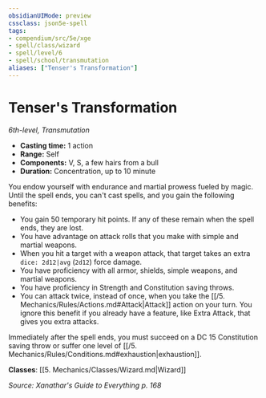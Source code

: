 ```yaml
---
obsidianUIMode: preview
cssclass: json5e-spell
tags:
- compendium/src/5e/xge
- spell/class/wizard
- spell/level/6
- spell/school/transmutation
aliases: ["Tenser's Transformation"]
---
```

# Tenser's Transformation
*6th-level, Transmutation*  

- **Casting time:** 1 action
- **Range:** Self
- **Components:** V, S, a few hairs from a bull
- **Duration:** Concentration, up to 10 minute

You endow yourself with endurance and martial prowess fueled by magic. Until the spell ends, you can't cast spells, and you gain the following benefits:

- You gain 50 temporary hit points. If any of these remain when the spell ends, they are lost.  
- You have advantage on attack rolls that you make with simple and martial weapons.  
- When you hit a target with a weapon attack, that target takes an extra `dice: 2d12|avg` (`2d12`) force damage.  
- You have proficiency with all armor, shields, simple weapons, and martial weapons.  
- You have proficiency in Strength and Constitution saving throws.  
- You can attack twice, instead of once, when you take the [[/5. Mechanics/Rules/Actions.md#Attack\|Attack]] action on your turn. You ignore this benefit if you already have a feature, like Extra Attack, that gives you extra attacks.  

Immediately after the spell ends, you must succeed on a DC 15 Constitution saving throw or suffer one level of [[/5. Mechanics/Rules/Conditions.md#exhaustion\|exhaustion]].

**Classes**: [[5. Mechanics/Classes/Wizard.md\|Wizard]]

*Source: Xanathar's Guide to Everything p. 168*